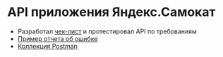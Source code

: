 # API приложения Яндекс.Самокат
- Разработал [чек-лист](https://drive.google.com/file/d/1RKUETGVXEocAQoRXyrm1kTE2YC8xKlgF/view?usp=drive_link) и протестировал API по требованиям
- [Пример отчета об ошибке](https://drive.google.com/file/d/1d6y4IMKgx1-bhrgkmzOuzbuATuz65hlf/view?usp=drive_link)
- [Коллекция Postman](https://web.postman.co/workspace/My-Workspace~935149a7-4c16-4ed8-8f2f-e8290d3683b5/collection/12927630-1691cf06-c778-464e-bdce-bc6b7f91ee28)
